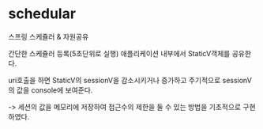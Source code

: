 # schedular
스프링 스케쥴러 &amp; 자원공유

간단한 스케쥴러 등록(5초단위로 실행)
애플리케이션 내부에서 StaticV객체를 공유한다.

uri호출을 하면 StaticV의 sessionV을 감소시키거나 증가하고
주기적으로 sessionV의 값을 console에 보여준다.

-> 세션의 값을 메모리에 저장하여
접근수의 제한을 둘 수 있는 방법을 기초적으로 구현하였다.

